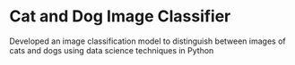 # Cat and Dog Image Classifier

Developed an image classification model to distinguish between images of cats and dogs using data science techniques in Python
